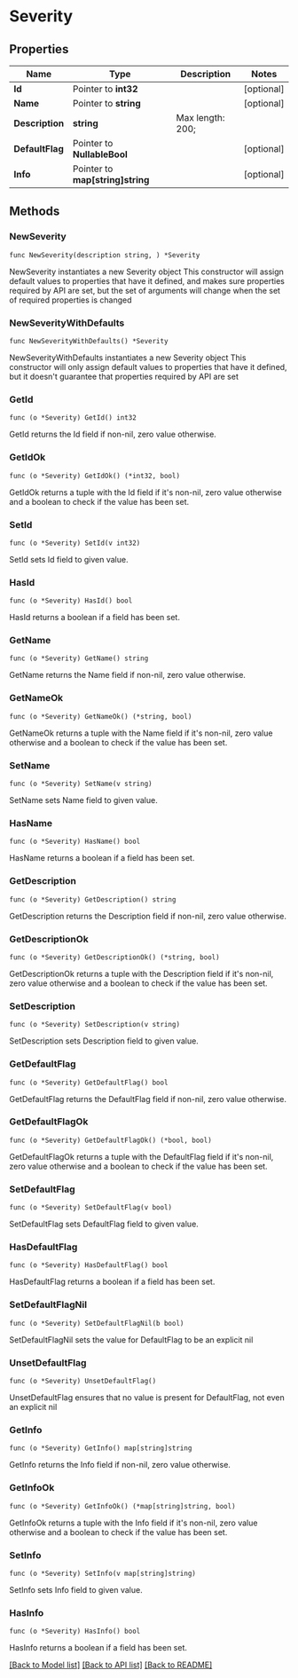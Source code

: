 # Severity

## Properties

Name | Type | Description | Notes
------------ | ------------- | ------------- | -------------
**Id** | Pointer to **int32** |  | [optional] 
**Name** | Pointer to **string** |  | [optional] 
**Description** | **string** |  Max length: 200; | 
**DefaultFlag** | Pointer to **NullableBool** |  | [optional] 
**Info** | Pointer to **map[string]string** |  | [optional] 

## Methods

### NewSeverity

`func NewSeverity(description string, ) *Severity`

NewSeverity instantiates a new Severity object
This constructor will assign default values to properties that have it defined,
and makes sure properties required by API are set, but the set of arguments
will change when the set of required properties is changed

### NewSeverityWithDefaults

`func NewSeverityWithDefaults() *Severity`

NewSeverityWithDefaults instantiates a new Severity object
This constructor will only assign default values to properties that have it defined,
but it doesn't guarantee that properties required by API are set

### GetId

`func (o *Severity) GetId() int32`

GetId returns the Id field if non-nil, zero value otherwise.

### GetIdOk

`func (o *Severity) GetIdOk() (*int32, bool)`

GetIdOk returns a tuple with the Id field if it's non-nil, zero value otherwise
and a boolean to check if the value has been set.

### SetId

`func (o *Severity) SetId(v int32)`

SetId sets Id field to given value.

### HasId

`func (o *Severity) HasId() bool`

HasId returns a boolean if a field has been set.

### GetName

`func (o *Severity) GetName() string`

GetName returns the Name field if non-nil, zero value otherwise.

### GetNameOk

`func (o *Severity) GetNameOk() (*string, bool)`

GetNameOk returns a tuple with the Name field if it's non-nil, zero value otherwise
and a boolean to check if the value has been set.

### SetName

`func (o *Severity) SetName(v string)`

SetName sets Name field to given value.

### HasName

`func (o *Severity) HasName() bool`

HasName returns a boolean if a field has been set.

### GetDescription

`func (o *Severity) GetDescription() string`

GetDescription returns the Description field if non-nil, zero value otherwise.

### GetDescriptionOk

`func (o *Severity) GetDescriptionOk() (*string, bool)`

GetDescriptionOk returns a tuple with the Description field if it's non-nil, zero value otherwise
and a boolean to check if the value has been set.

### SetDescription

`func (o *Severity) SetDescription(v string)`

SetDescription sets Description field to given value.


### GetDefaultFlag

`func (o *Severity) GetDefaultFlag() bool`

GetDefaultFlag returns the DefaultFlag field if non-nil, zero value otherwise.

### GetDefaultFlagOk

`func (o *Severity) GetDefaultFlagOk() (*bool, bool)`

GetDefaultFlagOk returns a tuple with the DefaultFlag field if it's non-nil, zero value otherwise
and a boolean to check if the value has been set.

### SetDefaultFlag

`func (o *Severity) SetDefaultFlag(v bool)`

SetDefaultFlag sets DefaultFlag field to given value.

### HasDefaultFlag

`func (o *Severity) HasDefaultFlag() bool`

HasDefaultFlag returns a boolean if a field has been set.

### SetDefaultFlagNil

`func (o *Severity) SetDefaultFlagNil(b bool)`

 SetDefaultFlagNil sets the value for DefaultFlag to be an explicit nil

### UnsetDefaultFlag
`func (o *Severity) UnsetDefaultFlag()`

UnsetDefaultFlag ensures that no value is present for DefaultFlag, not even an explicit nil
### GetInfo

`func (o *Severity) GetInfo() map[string]string`

GetInfo returns the Info field if non-nil, zero value otherwise.

### GetInfoOk

`func (o *Severity) GetInfoOk() (*map[string]string, bool)`

GetInfoOk returns a tuple with the Info field if it's non-nil, zero value otherwise
and a boolean to check if the value has been set.

### SetInfo

`func (o *Severity) SetInfo(v map[string]string)`

SetInfo sets Info field to given value.

### HasInfo

`func (o *Severity) HasInfo() bool`

HasInfo returns a boolean if a field has been set.


[[Back to Model list]](../README.md#documentation-for-models) [[Back to API list]](../README.md#documentation-for-api-endpoints) [[Back to README]](../README.md)


